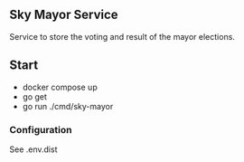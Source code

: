 ## Sky Mayor Service

Service to store the voting and result of the mayor elections.

## Start

-   docker compose up
-   go get
-   go run ./cmd/sky-mayor

### Configuration

See .env.dist
